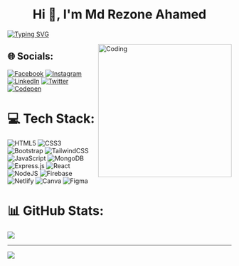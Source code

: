 <h1 align="center">Hi 👋, I'm Md Rezone Ahamed</h1>

[![Typing SVG](https://readme-typing-svg.herokuapp.com?font=Fira+Code&pause=1000&color=00F71E&random=false&width=435&lines=I’m+currently+learning+Front+End+Development)](https://git.io/typing-svg)

<img align="right" alt="Coding" width="300" src="https://i.pinimg.com/originals/81/17/8b/81178b47a8598f0c81c4799f2cdd4057.gif">

## 🌐 Socials:

[![Facebook](https://img.shields.io/badge/Facebook-%231877F2.svg?logo=Facebook&logoColor=white)](https://facebook.com/rezoneprins) [![Instagram](https://img.shields.io/badge/Instagram-%23E4405F.svg?logo=Instagram&logoColor=white)](https://instagram.com/rezoneprince) [![LinkedIn](https://img.shields.io/badge/LinkedIn-%230077B5.svg?logo=linkedin&logoColor=white)](https://linkedin.com/in/rezoneprince) [![Twitter](https://img.shields.io/badge/Twitter-%231DA1F2.svg?logo=Twitter&logoColor=white)](https://twitter.com/rezoneprince) [![Codepen](https://img.shields.io/badge/Codepen-000000?style=for-the-badge&logo=codepen&logoColor=white)](https://codepen.io/rezoneprince)

# 💻 Tech Stack:

![HTML5](https://img.shields.io/badge/html5-%23E34F26.svg?style=for-the-badge&logo=html5&logoColor=white) ![CSS3](https://img.shields.io/badge/css3-%231572B6.svg?style=for-the-badge&logo=css3&logoColor=white) ![Bootstrap](https://img.shields.io/badge/bootstrap-%238511FA.svg?style=for-the-badge&logo=bootstrap&logoColor=white) ![TailwindCSS](https://img.shields.io/badge/tailwindcss-%2338B2AC.svg?style=for-the-badge&logo=tailwind-css&logoColor=white) ![JavaScript](https://img.shields.io/badge/javascript-%23323330.svg?style=for-the-badge&logo=javascript&logoColor=%23F7DF1E) ![MongoDB](https://img.shields.io/badge/MongoDB-%234ea94b.svg?style=for-the-badge&logo=mongodb&logoColor=white) ![Express.js](https://img.shields.io/badge/express.js-%23404d59.svg?style=for-the-badge&logo=express&logoColor=%2361DAFB) ![React](https://img.shields.io/badge/react-%2320232a.svg?style=for-the-badge&logo=react&logoColor=%2361DAFB) ![NodeJS](https://img.shields.io/badge/node.js-6DA55F?style=for-the-badge&logo=node.js&logoColor=white) ![Firebase](https://img.shields.io/badge/Firebase-039BE5?style=for-the-badge&logo=Firebase&logoColor=white) ![Netlify](https://img.shields.io/badge/netlify-%23000000.svg?style=for-the-badge&logo=netlify&logoColor=#00C7B7) ![Canva](https://img.shields.io/badge/Canva-%2300C4CC.svg?style=for-the-badge&logo=Canva&logoColor=white) ![Figma](https://img.shields.io/badge/figma-%23F24E1E.svg?style=for-the-badge&logo=figma&logoColor=white)

# 📊 GitHub Stats:

![](http://github-profile-summary-cards.vercel.app/api/cards/profile-details?username=rezoneprince&theme=blue_green)

---

[![](https://visitcount.itsvg.in/api?id=rezoneprince&icon=0&color=0)](https://visitcount.itsvg.in)

<!-- Proudly created with GPRM ( https://gprm.itsvg.in ) -->
